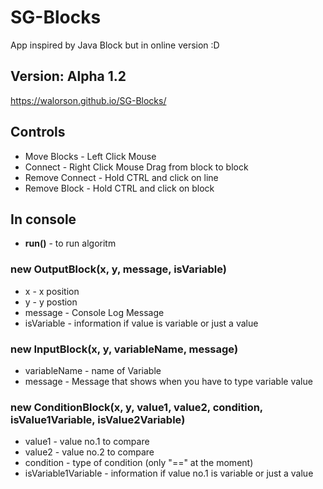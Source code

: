 # SG-Blocks
App inspired by Java Block but in online version :D
## Version: Alpha 1.2
https://walorson.github.io/SG-Blocks/
## Controls
* Move Blocks - Left Click Mouse
* Connect - Right Click Mouse Drag from block to block
* Remove Connect - Hold CTRL and click on line
* Remove Block - Hold CTRL and click on block

## In console
* **run()** - to run algoritm
### new OutputBlock(x, y, message, isVariable)
* x - x position
* y - y postion
* message - Console Log Message
* isVariable - information if value is variable or just a value
### new InputBlock(x, y, variableName, message)
* variableName - name of Variable
* message - Message that shows when you have to type variable value
### new ConditionBlock(x, y, value1, value2, condition, isValue1Variable, isValue2Variable)
* value1 - value no.1 to compare
* value2 - value no.2 to compare
* condition - type of condition (only "==" at the moment)
* isVariable1Variable - information if value no.1 is variable or just a value
